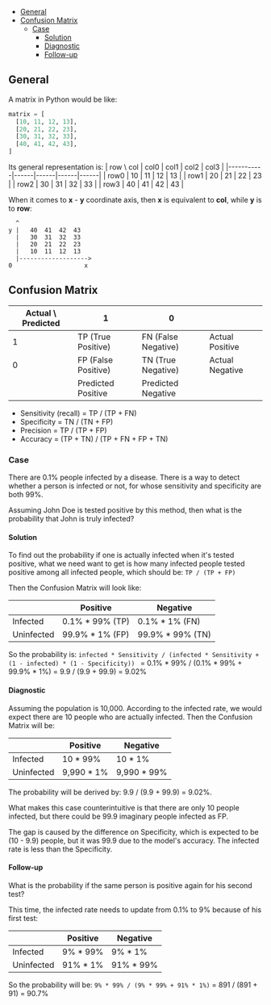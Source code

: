 

- [General](#general)
- [Confusion Matrix](#confusion-matrix)
  - [Case](#case)
    - [Solution](#solution)
    - [Diagnostic](#diagnostic)
    - [Follow-up](#follow-up)


## General
A matrix in Python would be like:
```py
matrix = [
  [10, 11, 12, 13],
  [20, 21, 22, 23],
  [30, 31, 32, 33],
  [40, 41, 42, 43],
]
```

Its general representation is:
| row \ col | col0 | col1 | col2 | col3 |
|-----------|------|------|------|------|
| row0      | 10   | 11   | 12   | 13   |
| row1      | 20   | 21   | 22   | 23   |
| row2      | 30   | 31   | 32   | 33   |
| row3      | 40   | 41   | 42   | 43   |


When it comes to __x__ - __y__ coordinate axis, then __x__ is equivalent to __col__,
while __y__ is to __row__:
```
  ^
y |   40  41  42  43
  |   30  31  32  33
  |   20  21  22  23
  |   10  11  12  13
  |------------------->
0                    x
```

## Confusion Matrix
| Actual \ Predicted | 1                   | 0                   |                 |
|--------------------|---------------------|---------------------|-----------------|
| 1                  | TP (True Positive)  | FN (False Negative) | Actual Positive |
| 0                  | FP (False Positive) | TN (True Negative)  | Actual Negative |
|                    | Predicted Positive  | Predicted Negative  |                 |

- Sensitivity (recall) = TP / (TP + FN)
- Specificity = TN / (TN + FP)
- Precision = TP / (TP + FP)
- Accuracy = (TP + TN) / (TP + FN + FP + TN)


### Case
There are 0.1% people infected by a disease. There is a way to detect whether a person
is infected or not, for whose sensitivity and specificity are both 99%.

Assuming John Doe is tested positive by this method, then what is the probability that
John is truly infected?

#### Solution
To find out the probability if one is actually infected when it's tested positive, what
we need want to get is how many infected people tested positive among all infected people,
which should be: `TP / (TP + FP)`

Then the Confusion Matrix will look like:

|            | Positive        | Negative         |
|------------|-----------------|------------------|
| Infected   | 0.1% * 99% (TP) | 0.1% * 1%   (FN) |
| Uninfected | 99.9% * 1% (FP) | 99.9% * 99% (TN) |

So the probability is:
`infected * Sensitivity / (infected * Sensitivity + (1 - infected) * (1 - Specificity)) `
= 0.1% * 99% / (0.1% * 99% + 99.9% * 1%)
= 9.9 / (9.9 + 99.9)
= 9.02%

#### Diagnostic
Assuming the population is 10,000. According to the infected rate, we would expect
there are 10 people who are actually infected.
Then the Confusion Matrix will be:

|            | Positive   | Negative    |
|------------|------------|-------------|
| Infected   | 10 * 99%   | 10 * 1%     |
| Uninfected | 9,990 * 1% | 9,990 * 99% |

The probability will be derived by: 9.9 / (9.9 + 99.9) = 9.02%.

What makes this case counterintuitive is that there are only 10 people infected,
but there could be 99.9 imaginary people infected as FP.

The gap is caused by the difference on Specificity, which is expected to be
(10 - 9.9) people, but it was 99.9 due to the model's accuracy.
The infected rate is less than the Specificity.

#### Follow-up
What is the probability if the same person is positive again for his second test?

This time, the infected rate needs to update from 0.1% to 9% because of his first test:

|            | Positive | Negative  |
|------------|----------|-----------|
| Infected   | 9% * 99% | 9% * 1%   |
| Uninfected | 91% * 1% | 91% * 99% |

So the probability will be:
`9% * 99% / (9% * 99% + 91% * 1%)`
= 891 / (891 + 91)
= 90.7%

